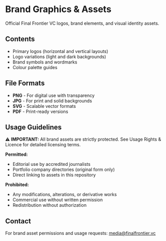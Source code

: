 # Brand Graphics & Assets

Official Final Frontier VC logos, brand elements, and visual identity assets.

## Contents
- Primary logos (horizontal and vertical layouts)
- Logo variations (light and dark backgrounds)
- Brand symbols and wordmarks
- Colour palette guides

## File Formats
- **PNG** - For digital use with transparency
- **JPG** - For print and solid backgrounds
- **SVG** - Scalable vector formats
- **PDF** - Print-ready versions

## Usage Guidelines
⚠️ **IMPORTANT:** All brand assets are strictly protected. See Usage Rights & Licence for detailed licensing terms.

**Permitted:**
- Editorial use by accredited journalists
- Portfolio company directories (original form only)
- Direct linking to assets in this repository

**Prohibited:**
- Any modifications, alterations, or derivative works
- Commercial use without written permission
- Redistribution without authorization

## Contact
For brand asset permissions and usage requests: media@finalfrontier.vc

